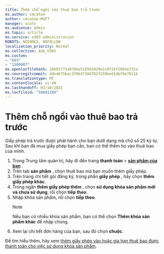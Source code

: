 ```yaml
---
title: Thêm chỗ ngồi vào thuê bao trả trước
ms.author: cmcatee
author: cmcatee-MSFT
manager: scotv
ms.audience: Admin
ms.topic: article
ms.service: o365-administration
ROBOTS: NOINDEX, NOFOLLOW
localization_priority: Normal
ms.collection: Adm_O365
ms.custom:
- "663"
- "1500007"
ms.openlocfilehash: 28601f73a9766a516565d29e1c0f24f20b5e731a
ms.sourcegitcommit: dde46756ac370b3f384702f259bed1dbf8e7611b
ms.translationtype: MT
ms.contentlocale: vi-VN
ms.lasthandoff: 03/10/2021
ms.locfileid: "50601188"
---
```

# <a name="add-seats-to-a-prepaid-subscription"></a>Thêm chỗ ngồi vào thuê bao trả trước

Giấy phép trả trước được phát hành cho bạn dưới dạng mã chữ số 25 ký tự. Sau khi bạn đã mua giấy phép bạn cần, bạn có thể thêm họ vào thuê bao của mình.

1. Trong Trung tâm quản trị, hãy đi đến trang **thanh toán**  >  **[sản phẩm của bạn](https://go.microsoft.com/fwlink/p/?linkid=842054)** .
2. Trên tab **sản phẩm** , chọn thuê bao mà bạn muốn thêm giấy phép.
3. Trên trang chi tiết gói đăng ký, trong phần **giấy phép** , hãy chọn **thêm giấy phép khác**.
4. Trong ngăn **thêm giấy phép thêm** , chọn **sử dụng khóa sản phẩm mới và chưa sử dụng**, rồi chọn **tiếp theo**.
5. Nhập khóa sản phẩm, rồi chọn **tiếp theo**.
    > [!NOTE]
    > Nếu bạn có nhiều khóa sản phẩm, bạn có thể chọn **Thêm khóa sản phẩm khác** để nhập chúng.
6. Xem lại chi tiết đơn hàng của bạn, sau đó chọn **chuộc**.

Để tìm hiểu thêm, hãy xem [thêm giấy phép vào hoặc gia hạn thuê bao được thanh toán cho việc sử dụng khóa sản phẩm](https://docs.microsoft.com/microsoft-365/commerce/licenses/add-licenses-using-product-key).